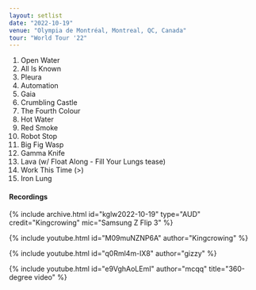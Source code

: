 ```yaml
---
layout: setlist
date: "2022-10-19"
venue: "Olympia de Montréal, Montreal, QC, Canada"
tour: "World Tour '22"
---
```



 1. Open Water
 2. All Is Known
 3. Pleura
 4. Automation
 5. Gaia
 6. Crumbling Castle
 7. The Fourth Colour
 8. Hot Water
 9. Red Smoke
10. Robot Stop
11. Big Fig Wasp
12. Gamma Knife
13. Lava
    (w/ Float Along - Fill Your Lungs tease)
14. Work This Time
    (>)
15. Iron Lung


#### Recordings

{% include archive.html id="kglw2022-10-19" type="AUD" credit="Kingcrowing" mic="Samsung Z Flip 3" %}

{% include youtube.html id="M09muNZNP6A" author="Kingcrowing" %}

{% include youtube.html id="q0Rml4m-IX8" author="gizzy" %}

{% include youtube.html id="e9VghAoLEmI" author="mcqq" title="360-degree video" %}
